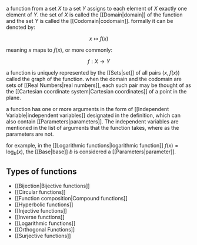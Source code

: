 a function from a set $X$ to a set $Y$ assigns to each element of $X$ exactly one element of $Y$.
the set of $X$ is called the [[Domain|domain]] of the function and the set $Y$ is called the [[Codomain|codomain]].
formally it can be denoted by:

$$
x\mapsto f(x)
$$

meaning $x$ maps to $f(x)$, or more commonly:

$$
f:X\rightarrow Y
$$

a function is uniquely represented by the [[Sets|set]] of all pairs $(x,f(x))$ called the graph of the function. when the domain and the codomain are sets of [[Real Numbers|real numbers]], each such pair may be thought of as the [[Cartesian coordinate system|Cartesian coordinates]] of a point in the plane.

a function has one or more arguments in the form of [[Independent Variable|independent variables]] designated in the definition, which can also contain [[Parameters|parameters]]. The independent variables are mentioned in the list of arguments that the function takes, where as the parameters are not. 

for example, in the [[Logarithmic functions|logarithmic function]] $f(x) = \log_{b}(x)$, the [[Base|base]] $b$ is considered a [[Parameters|parameter]].

## Types of functions

- [[Bijection|Bijective functions]]
- [[Circular functions]]
- [[Function composition|Compound functions]]
- [[Hyperbolic functions]]
- [[Injective functions]]
- [[Inverse functions]]
- [[Logarithmic functions]]
- [[Orthogonal Functions]]
- [[Surjective functions]]